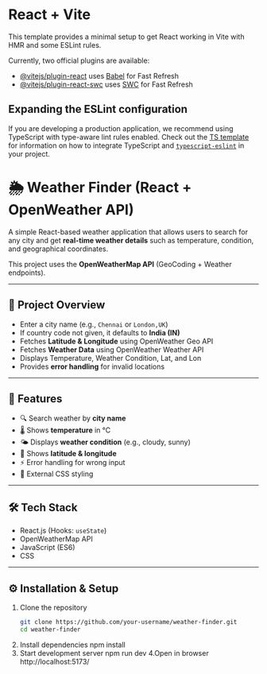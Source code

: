 # React + Vite

This template provides a minimal setup to get React working in Vite with HMR and some ESLint rules.

Currently, two official plugins are available:

- [@vitejs/plugin-react](https://github.com/vitejs/vite-plugin-react/blob/main/packages/plugin-react) uses [Babel](https://babeljs.io/) for Fast Refresh
- [@vitejs/plugin-react-swc](https://github.com/vitejs/vite-plugin-react/blob/main/packages/plugin-react-swc) uses [SWC](https://swc.rs/) for Fast Refresh

## Expanding the ESLint configuration

If you are developing a production application, we recommend using TypeScript with type-aware lint rules enabled. Check out the [TS template](https://github.com/vitejs/vite/tree/main/packages/create-vite/template-react-ts) for information on how to integrate TypeScript and [`typescript-eslint`](https://typescript-eslint.io) in your project.
# 🌦️ Weather Finder (React + OpenWeather API)

A simple React-based weather application that allows users to search for any city and get **real-time weather details** such as temperature, condition, and geographical coordinates.  

This project uses the **OpenWeatherMap API** (GeoCoding + Weather endpoints).

---

## 📖 Project Overview
- Enter a city name (e.g., `Chennai` or `London,UK`)  
- If country code not given, it defaults to **India (IN)**  
- Fetches **Latitude & Longitude** using OpenWeather Geo API  
- Fetches **Weather Data** using OpenWeather Weather API  
- Displays Temperature, Weather Condition, Lat, and Lon  
- Provides **error handling** for invalid locations  

---

## 🚀 Features
- 🔍 Search weather by **city name**  
- 🌡️ Shows **temperature** in °C  
- 🌤️ Displays **weather condition** (e.g., cloudy, sunny)  
- 📍 Shows **latitude & longitude**  
- ⚡ Error handling for wrong input  
- 🎨 External CSS styling  

---

## 🛠️ Tech Stack
- React.js (Hooks: `useState`)  
- OpenWeatherMap API  
- JavaScript (ES6)  
- CSS  

---

## ⚙️ Installation & Setup
1. Clone the repository  
   ```bash
   git clone https://github.com/your-username/weather-finder.git
   cd weather-finder
2. Install dependencies
  npm install
3. Start development server
   npm run dev
4.Open in browser
   http://localhost:5173/ 
